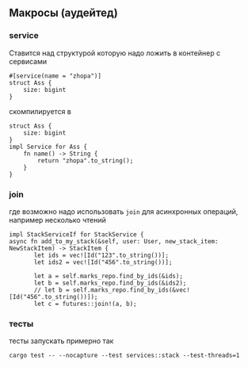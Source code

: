 ## Макросы (аудейтед)
### service
Ставится над структурой которую надо ложить в контейнер с сервисами
```
#[service(name = "zhopa")]
struct Ass {
    size: bigint
}
```
скомпилируется в 
```
struct Ass {
    size: bigint
}
impl Service for Ass {
    fn name() -> String {
        return "zhopa".to_string();
    }
}
```

### join
где возможно надо использовать `join` для асинхронных операций, например несколько чтений

```
impl StackServiceIf for StackService {
async fn add_to_my_stack(&self, user: User, new_stack_item: NewStackItem) -> StackItem {
       let ids = vec![Id("123".to_string())];
       let ids2 = vec![Id("456".to_string())];

       let a = self.marks_repo.find_by_ids(&ids);
       let b = self.marks_repo.find_by_ids(&ids2);
       // let b = self.marks_repo.find_by_ids(&vec![Id("456".to_string())]);
       let c = futures::join!(a, b);
```

### тесты
тесты запускать примерно так 
```
cargo test -- --nocapture --test services::stack --test-threads=1
```

